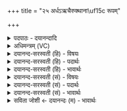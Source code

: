 +++
title = "२५ अर्धऽऋचैरुक्थाना\uf15c रूपम्"

+++
<details><summary>पदपाठः - दयानन्दादि</summary>

अ॒र्द्ध॒ऽऋ॒चैरित्य॑र्द्धऽऋ॒चैः। उ॒क्थाना॑म्। रू॒पम्। प॒दैः। आ॒प्नो॒ति॒। नि॒विद॒ इति॑ नि॒ऽविदः॑। प्र॒ण॒वैः। प्र॒न॒वैरिति॑ प्रऽन॒वैः। श॒स्त्राणा॑म्। रू॒पम्। पय॑सा। सोमः॑। आ॒प्य॒ते॒। २५।
</details>

<details><summary>अधिमन्त्रम् (VC)</summary>

- सोमो देवता
- हैमवर्चिर्ऋषिः
- भुरिगनुष्टुप्
- गान्धारः
</details>

<details><summary>दयानन्द-सरस्वती (हि) - विषयः</summary>

अध्यापकों को कैसा होना चाहिये, इस विषय का उपदेश अगले मन्त्र में किया है ॥
</details>

<details><summary>दयानन्द-सरस्वती (हि) - पदार्थः</summary>

पदार्थान्वयभाषाः -  जो विद्वान् (अर्द्धऽऋचैः) ऋचाओं के अर्ध भागों से (उक्थानाम्) कथन करने योग्य वैदिक स्तोत्रों का (रूपम्) स्वरूप (पदैः) सुबन्त-तिङन्त पदों और (प्रणवैः) ओंकारों से (शस्त्राणाम्) शस्त्रों का (रूपम्) स्वरूप और (निविदः) जो निश्चय से प्राप्त होते हैं, उनको (आप्नोति) प्राप्त होता है वा जिस विद्वान् से (पयसा) जल के साथ (सोमः) सोम ओषधि का रस (आप्यते) प्राप्त होता है, सो वेद का जाननेवाला कहाता है ॥२५ ॥
</details>

<details><summary>दयानन्द-सरस्वती (हि) - भावार्थः</summary>

भावार्थभाषाः -  जो विद्वान् के समीप वस के, पढ़ के, वेदस्थ पद-वाक्य-मन्त्र-विभागों के शब्द-अर्थ और सम्बन्धों का यथावद्विज्ञान करते हैं, वे इस संसार में अध्यापक होते हैं ॥२५ ॥
</details>

<details><summary>दयानन्द-सरस्वती (सं) - विषयः</summary>

कथमध्यापकैर्भवितव्यमित्युपदिश्यते ॥
</details>

<details><summary>दयानन्द-सरस्वती (सं) - पदार्थः</summary>

पदार्थान्वयभाषाः -  यो विद्वानर्द्धऽऋचैरुक्थानां रूपं पदैः प्रणवैः शस्त्राणां रूपं निविदश्चाप्नोति, येन विदुषा पयसा सोम आप्यते, स वेदवित् कथ्यते ॥२५ ॥
</details>

<details><summary>दयानन्द-सरस्वती (सं) - भावार्थः</summary>

भावार्थभाषाः -  ये विदुषः सकाशादधीत्य वेदस्थानां पदवाक्यमन्त्रविभागशब्दार्थसम्बन्धानां यथार्थं विज्ञानं कुर्वन्ति, तेऽत्राऽध्यापका भवन्ति ॥२५ ॥
</details>

<details><summary>सविता जोशी ← दयानन्दः (म) - भावार्थः</summary>

भावार्थभाषाः -  जे विद्वानांजवळ राहून अध्ययन करतात व वेदातील पद, वाक्य, मंत्र विभागाचे शब्द अर्थ व संबंधाचे स्वरूप विशेष ज्ञानाने यथायोग्यरीत्या जाणतात ते अध्यापक म्हणून ओळखले जातात.
</details>